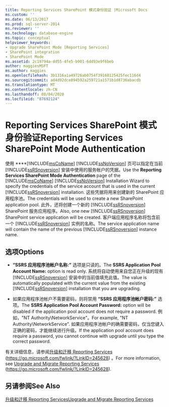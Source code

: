 ```yaml
---
title: Reporting Services SharePoint 模式身份验证 |Microsoft Docs
ms.custom: ''
ms.date: 06/13/2017
ms.prod: sql-server-2014
ms.reviewer: ''
ms.technology: database-engine
ms.topic: conceptual
helpviewer_keywords:
- Upgrade SharePoint Mode [Reporting Services]
- SharePoint integration
- SharePoint Mode
ms.assetid: 2c19794a-dd55-4fe5-b901-6dd93e9f6beb
author: maggiesMSFT
ms.author: maggies
ms.openlocfilehash: 3b1316a1a49726ab0754f39160125425fec116d4
ms.sourcegitcommit: ad4d92dce894592a259721a1571b1d8736abacdb
ms.translationtype: MT
ms.contentlocale: zh-CN
ms.lasthandoff: 08/04/2020
ms.locfileid: "87692124"
---
```

# <a name="reporting-services-sharepoint-mode-authentication"></a><span data-ttu-id="e2d3a-102">Reporting Services SharePoint 模式身份验证</span><span class="sxs-lookup"><span data-stu-id="e2d3a-102">Reporting Services SharePoint Mode Authentication</span></span>
  <span data-ttu-id="e2d3a-103">使用 \*\*\*\*[!INCLUDE[msCoName](../../includes/msconame-md.md)] [!INCLUDE[ssNoVersion](../../includes/ssnoversion-md.md)] 页可以指定在当前 [!INCLUDE[ssRSnoversion](../../includes/ssrsnoversion-md.md)] 安装中使用的服务帐户的凭据。</span><span class="sxs-lookup"><span data-stu-id="e2d3a-103">Use the **Reporting Services SharePoint Mode Authentication** page of the [!INCLUDE[msCoName](../../includes/msconame-md.md)] [!INCLUDE[ssNoVersion](../../includes/ssnoversion-md.md)] Installation Wizard to specify the credentials of the service account that is used in the current [!INCLUDE[ssRSnoversion](../../includes/ssrsnoversion-md.md)] installation.</span></span> <span data-ttu-id="e2d3a-104">这些凭据将用来创建新的 SharePoint 应用程序池。</span><span class="sxs-lookup"><span data-stu-id="e2d3a-104">The credentials will be used to create a new SharePoint application pool.</span></span> <span data-ttu-id="e2d3a-105">此外，还将创建一个新的 [!INCLUDE[ssRSnoversion](../../includes/ssrsnoversion-md.md)] SharePoint 服务应用程序。</span><span class="sxs-lookup"><span data-stu-id="e2d3a-105">Also, one new [!INCLUDE[ssRSnoversion](../../includes/ssrsnoversion-md.md)] SharePoint service application will be created.</span></span> <span data-ttu-id="e2d3a-106">客户端应用程序名称将包含前一个 [!INCLUDE[ssRSnoversion](../../includes/ssrsnoversion-md.md)] 实例的名称。</span><span class="sxs-lookup"><span data-stu-id="e2d3a-106">The service application name will contain the name of the previous [!INCLUDE[ssRSnoversion](../../includes/ssrsnoversion-md.md)] instance name.</span></span>  
  
## <a name="options"></a><span data-ttu-id="e2d3a-107">选项</span><span class="sxs-lookup"><span data-stu-id="e2d3a-107">Options</span></span>  
  
-   <span data-ttu-id="e2d3a-108">**“SSRS 应用程序池帐户名称:”** 选项是只读的。</span><span class="sxs-lookup"><span data-stu-id="e2d3a-108">The **SSRS Application Pool Account Name:** option is read only.</span></span> <span data-ttu-id="e2d3a-109">系统将自动使用来自您正在升级的现有 [!INCLUDE[ssRSnoversion](../../includes/ssrsnoversion-md.md)] 安装中的当前值填充此值。</span><span class="sxs-lookup"><span data-stu-id="e2d3a-109">The value is automatically populated with the current value from the existing [!INCLUDE[ssRSnoversion](../../includes/ssrsnoversion-md.md)] installation that you are upgrading.</span></span>  
  
-   <span data-ttu-id="e2d3a-110">如果应用程序池帐户不需要密码，则将禁用 **“SSRS 应用程序池帐户密码:”** 选项。</span><span class="sxs-lookup"><span data-stu-id="e2d3a-110">The **SSRS Application Pool Account Password:** option will be disabled if the application pool account does not require a password.</span></span> <span data-ttu-id="e2d3a-111">例如，"NT Authority\NetworkService"。</span><span class="sxs-lookup"><span data-stu-id="e2d3a-111">For example, "NT Authority\NetworkService".</span></span> <span data-ttu-id="e2d3a-112">如果应用程序池帐户的确需要密码，仅当您键入正确的密码，才能继续进行升级。</span><span class="sxs-lookup"><span data-stu-id="e2d3a-112">If the application pool account does require a password, you cannot continue with upgrade until you type the correct password.</span></span>  
  
 <span data-ttu-id="e2d3a-113">有关详细信息，请参阅[升级和迁移 Reporting Services](https://go.microsoft.com/fwlink/?LinkID=245628) (https://go.microsoft.com/fwlink/?LinkID=245628) 。</span><span class="sxs-lookup"><span data-stu-id="e2d3a-113">For more information, see [Upgrade and Migrate Reporting Services](https://go.microsoft.com/fwlink/?LinkID=245628) (https://go.microsoft.com/fwlink/?LinkID=245628).</span></span>  
  
## <a name="see-also"></a><span data-ttu-id="e2d3a-114">另请参阅</span><span class="sxs-lookup"><span data-stu-id="e2d3a-114">See Also</span></span>  
 [<span data-ttu-id="e2d3a-115">升级和迁移 Reporting Services</span><span class="sxs-lookup"><span data-stu-id="e2d3a-115">Upgrade and Migrate Reporting Services</span></span>](https://go.microsoft.com/fwlink/?LinkID=245628)  
  
  
